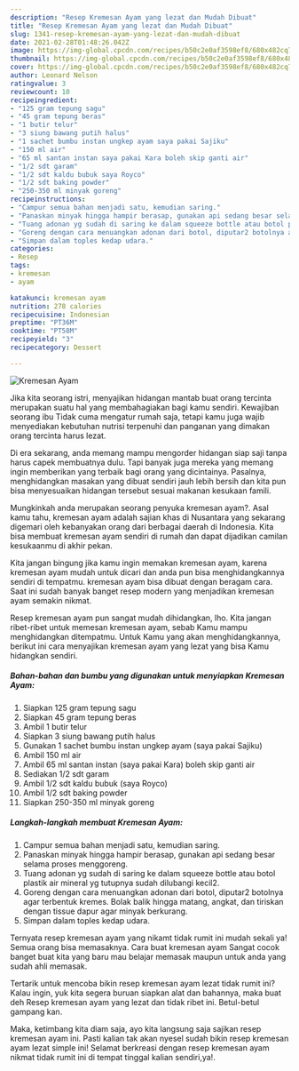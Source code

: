 ```yaml
---
description: "Resep Kremesan Ayam yang lezat dan Mudah Dibuat"
title: "Resep Kremesan Ayam yang lezat dan Mudah Dibuat"
slug: 1341-resep-kremesan-ayam-yang-lezat-dan-mudah-dibuat
date: 2021-02-28T01:48:26.042Z
image: https://img-global.cpcdn.com/recipes/b50c2e0af3598ef8/680x482cq70/kremesan-ayam-foto-resep-utama.jpg
thumbnail: https://img-global.cpcdn.com/recipes/b50c2e0af3598ef8/680x482cq70/kremesan-ayam-foto-resep-utama.jpg
cover: https://img-global.cpcdn.com/recipes/b50c2e0af3598ef8/680x482cq70/kremesan-ayam-foto-resep-utama.jpg
author: Leonard Nelson
ratingvalue: 3
reviewcount: 10
recipeingredient:
- "125 gram tepung sagu"
- "45 gram tepung beras"
- "1 butir telur"
- "3 siung bawang putih halus"
- "1 sachet bumbu instan ungkep ayam saya pakai Sajiku"
- "150 ml air"
- "65 ml santan instan saya pakai Kara boleh skip ganti air"
- "1/2 sdt garam"
- "1/2 sdt kaldu bubuk saya Royco"
- "1/2 sdt baking powder"
- "250-350 ml minyak goreng"
recipeinstructions:
- "Campur semua bahan menjadi satu, kemudian saring."
- "Panaskan minyak hingga hampir berasap, gunakan api sedang besar selama proses menggoreng."
- "Tuang adonan yg sudah di saring ke dalam squeeze bottle atau botol plastik air mineral yg tutupnya sudah dilubangi kecil2."
- "Goreng dengan cara menuangkan adonan dari botol, diputar2 botolnya agar terbentuk kremes. Bolak balik hingga matang, angkat, dan tiriskan dengan tissue dapur agar minyak berkurang."
- "Simpan dalam toples kedap udara."
categories:
- Resep
tags:
- kremesan
- ayam

katakunci: kremesan ayam 
nutrition: 278 calories
recipecuisine: Indonesian
preptime: "PT36M"
cooktime: "PT58M"
recipeyield: "3"
recipecategory: Dessert

---
```



![Kremesan Ayam](https://img-global.cpcdn.com/recipes/b50c2e0af3598ef8/680x482cq70/kremesan-ayam-foto-resep-utama.jpg)

Jika kita seorang istri, menyajikan hidangan mantab buat orang tercinta merupakan suatu hal yang membahagiakan bagi kamu sendiri. Kewajiban seorang ibu Tidak cuma mengatur rumah saja, tetapi kamu juga wajib menyediakan kebutuhan nutrisi terpenuhi dan panganan yang dimakan orang tercinta harus lezat.

Di era  sekarang, anda memang mampu mengorder hidangan siap saji tanpa harus capek membuatnya dulu. Tapi banyak juga mereka yang memang ingin memberikan yang terbaik bagi orang yang dicintainya. Pasalnya, menghidangkan masakan yang dibuat sendiri jauh lebih bersih dan kita pun bisa menyesuaikan hidangan tersebut sesuai makanan kesukaan famili. 



Mungkinkah anda merupakan seorang penyuka kremesan ayam?. Asal kamu tahu, kremesan ayam adalah sajian khas di Nusantara yang sekarang digemari oleh kebanyakan orang dari berbagai daerah di Indonesia. Kita bisa membuat kremesan ayam sendiri di rumah dan dapat dijadikan camilan kesukaanmu di akhir pekan.

Kita jangan bingung jika kamu ingin memakan kremesan ayam, karena kremesan ayam mudah untuk dicari dan anda pun bisa menghidangkannya sendiri di tempatmu. kremesan ayam bisa dibuat dengan beragam cara. Saat ini sudah banyak banget resep modern yang menjadikan kremesan ayam semakin nikmat.

Resep kremesan ayam pun sangat mudah dihidangkan, lho. Kita jangan ribet-ribet untuk memesan kremesan ayam, sebab Kamu mampu menghidangkan ditempatmu. Untuk Kamu yang akan menghidangkannya, berikut ini cara menyajikan kremesan ayam yang lezat yang bisa Kamu hidangkan sendiri.

<!--inarticleads1-->

##### Bahan-bahan dan bumbu yang digunakan untuk menyiapkan Kremesan Ayam:

1. Siapkan 125 gram tepung sagu
1. Siapkan 45 gram tepung beras
1. Ambil 1 butir telur
1. Siapkan 3 siung bawang putih halus
1. Gunakan 1 sachet bumbu instan ungkep ayam (saya pakai Sajiku)
1. Ambil 150 ml air
1. Ambil 65 ml santan instan (saya pakai Kara) boleh skip ganti air
1. Sediakan 1/2 sdt garam
1. Ambil 1/2 sdt kaldu bubuk (saya Royco)
1. Ambil 1/2 sdt baking powder
1. Siapkan 250-350 ml minyak goreng




<!--inarticleads2-->

##### Langkah-langkah membuat Kremesan Ayam:

1. Campur semua bahan menjadi satu, kemudian saring.
1. Panaskan minyak hingga hampir berasap, gunakan api sedang besar selama proses menggoreng.
1. Tuang adonan yg sudah di saring ke dalam squeeze bottle atau botol plastik air mineral yg tutupnya sudah dilubangi kecil2.
1. Goreng dengan cara menuangkan adonan dari botol, diputar2 botolnya agar terbentuk kremes. Bolak balik hingga matang, angkat, dan tiriskan dengan tissue dapur agar minyak berkurang.
1. Simpan dalam toples kedap udara.




Ternyata resep kremesan ayam yang nikamt tidak rumit ini mudah sekali ya! Semua orang bisa memasaknya. Cara buat kremesan ayam Sangat cocok banget buat kita yang baru mau belajar memasak maupun untuk anda yang sudah ahli memasak.

Tertarik untuk mencoba bikin resep kremesan ayam lezat tidak rumit ini? Kalau ingin, yuk kita segera buruan siapkan alat dan bahannya, maka buat deh Resep kremesan ayam yang lezat dan tidak ribet ini. Betul-betul gampang kan. 

Maka, ketimbang kita diam saja, ayo kita langsung saja sajikan resep kremesan ayam ini. Pasti kalian tak akan nyesel sudah bikin resep kremesan ayam lezat simple ini! Selamat berkreasi dengan resep kremesan ayam nikmat tidak rumit ini di tempat tinggal kalian sendiri,ya!.

